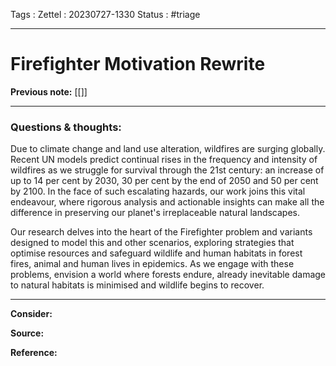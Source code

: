 Tags :
Zettel :  20230727-1330
Status : #triage 

-----

# Firefighter Motivation Rewrite

**Previous note:** [[]]

-----

### Questions & thoughts:

 Due to climate change and land use alteration, wildfires are surging globally. Recent UN models predict continual rises in the frequency and intensity of wildfires as we struggle for survival through the 21st century: an increase of up to 14 per cent by 2030, 30 per cent by the end of 2050 and 50 per cent by 2100. In the face of such escalating hazards, our work joins this vital endeavour, where rigorous analysis and actionable insights can make all the difference in preserving our planet's irreplaceable natural landscapes.

Our research delves into the heart of the Firefighter problem and variants designed to model this and other scenarios, exploring strategies that optimise resources and safeguard wildlife and human habitats in forest fires, animal and human lives in epidemics. As we engage with these problems, envision a world where forests endure, already inevitable damage to natural habitats is minimised and wildlife begins to recover.



-----
 
**Consider:**


**Source:** 


**Reference:** 
